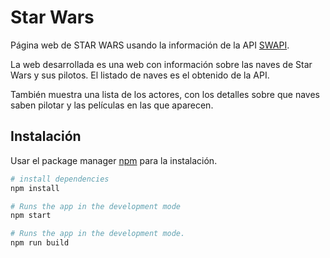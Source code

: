 # Star Wars

Página web de STAR WARS usando la información de la API [SWAPI](https://swapi.dev/ "documentación SWAPI").

La web desarrollada es una web con información sobre las naves de Star Wars y sus pilotos. El listado de naves es el obtenido de la API.

También muestra una lista de los actores, con los detalles sobre que naves saben pilotar y las películas en las que aparecen.

## Instalación

Usar el package manager [npm](https://docs.npmjs.com/) para la instalación.

```bash
# install dependencies
npm install

# Runs the app in the development mode
npm start

# Runs the app in the development mode.
npm run build
```
